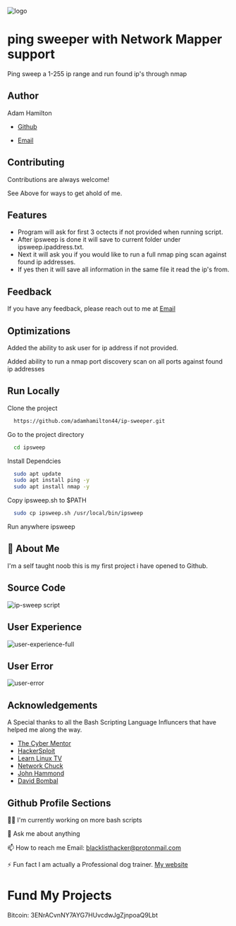 ![logo](https://github.com/adamhamilton44/ip-sweeper/assets/58394550/78555d45-8d66-49e9-b279-477b0acf493b)

# ping sweeper with Network Mapper support

Ping sweep a 1-255 ip range and run found ip's through nmap


## Author
Adam Hamilton
- [Github](https://www.github.com/adamhamilton44)

- [Email](blacklisthacker@protonmail.com)
## Contributing

Contributions are always welcome!

See Above for ways to get ahold of me.

## Features

- Program will ask for first 3 octects if not provided when running script.
- After ipsweep is done it will save to current folder under ipsweep.ipaddress.txt.
- Next it will ask you if you would like to run a full nmap ping scan against found ip addresses.
- If yes then it will save all information in the same file it read the ip's from.  

## Feedback

If you have any feedback, please reach out to me at [Email](blacklisthacker@protonmail.com)

## Optimizations

Added the ability to ask user for ip address if not provided.

Added ability to run a nmap port discovery scan on all ports against found ip addresses

## Run Locally

Clone the project

```bash
  https://github.com/adamhamilton44/ip-sweeper.git
```

Go to the project directory

```bash
  cd ipsweep
```

Install Dependcies

```bash
  sudo apt update
  sudo apt install ping -y
  sudo apt install nmap -y
```

Copy ipsweep.sh to $PATH

```bash
  sudo cp ipsweep.sh /usr/local/bin/ipsweep

```
Run anywhere
ipsweep

## 🚀 About Me
I'm a self taught noob this is my first project i have opened to Github.

## Source Code
![ip-sweep script](https://github.com/adamhamilton44/ip-sweeper/assets/58394550/69c3a77c-501b-4696-99f2-9426383235fe)

## User Experience
![user-experience-full](https://github.com/adamhamilton44/ip-sweeper/assets/58394550/fd694234-afb2-45fb-8bf0-311d70c6acfd)

## User Error
![user-error](https://github.com/adamhamilton44/ip-sweeper/assets/58394550/fa2c4c92-dd8e-4bcb-945f-9cf522fa1274)


## Acknowledgements
A Special thanks to all the Bash Scripting Language Influncers that have helped me along the way.

 - [The Cyber Mentor](@TCMSecurityAcademy)
 - [HackerSploit](@HackerSploit)
 - [Learn Linux TV](@LearnLinuxTV)
 - [Network Chuck](@networkchuckacademy)
 - [John Hammond](@_JohnHammond)
 - [David Bombal](@davidbombal)

## Github Profile Sections

👩‍💻 I'm currently working on more bash scripts

💬 Ask me about anything

📫 How to reach me Email: blacklisthacker@protonmail.com

⚡️ Fun fact I am actually a Professional dog trainer.
   [My website](https://good-happy-puppy.com) 

# Fund My Projects

Bitcoin: 3ENrACvnNY7AYG7HUvcdwJgZjnpoaQ9Lbt


